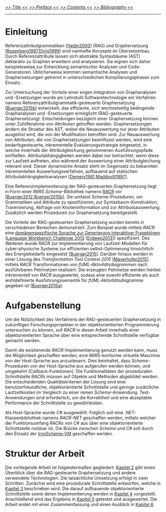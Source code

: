 _[>> Title <<](title.md) [>> Preface <<](synopsis.md) [>> Contents <<](contents.md) [>> Bibliography <<](bibliography.md)_
___

# Einleitung

Referenzattributgrammatiken \[[Hedin2000](bibliography.md)\] (RAG) und Graphersetzung \[[Rozenberg1997](bibliography.md),[Ehrig1999](bibliography.md)\] sind namhafte Konzepte im Übersetzerbau. Durch Referenzattribute lassen sich abstrakte Syntaxbäume (AST) deklarativ zu Graphen erweitern und analysieren. Sie eignen sich daher beispielsweise zur Entwicklung semantischer Analysen und Code-Generatoren. Üblicherweise kommen semantische Analysen und Graphersetzungen getrennt in unterschiedlichen Kompilierungsphasen zum Einsatz.

Zur Untersuchung der Vorteile einer engen Integration von Graphanalysen und -Ersetzungen wurde am Lehrstuhl Softwaretechnologie ein Verfahren namens Referenzattributgrammatik-gesteuerte Graphersetzung \[[Buerger2015b](bibliography.md)\] entwickelt, das effiziente, sich wechselseitig bedingende Graphanalysen und -Ersetzungen ermöglicht (RAG-gesteuerte Graphersetzung). Entscheidungen bezüglich einer Graphersetzung können unter Zuhilfenahme von Attributen getroffen werden. Graphersetzungen ändern die Struktur des AST, wobei die Neuauswertung nur jener Attributen ausgelöst wird, die von der Modifikation betroffen sind. Zur Neuauswertung von Attributen, die von Graphersetzungen beeinflusst werden, wird eine bedarfsgesteuerte, inkrementelle Evaluierungsstrategie eingesetzt, in welche innerhalb der Attributgleichung genommenen Ausführungspfade einfließen. Attributabhängigkeiten werden dabei nur betrachtet, wenn diese zur Laufzeit auftreten, also während der Auswertung einer Attributgleichung relevant sind. Dieser dynamische Ansatz steht im Gegensatz zu bekannten inkrementellen Auswertungsverfahren, aufbauend auf statischen Attributabhängigkeitsanalysen \[[Demers1981](bibliography.md),[MaddoxIII1997](bibliography.md)\].

Eine Referenzimplementierung der RAG-gesteuerten Graphersetzung liegt in Form einer _R6RS Scheme_-Bibliothek namens [RACR](https://github.com/christoff-buerger/racr) vor \[[Buerger2012](bibliography.md),[Buerger2015b](bibliography.md)\]. Sie umfasst Scheme-Prozeduren, um Grammatiken und Attribute zu spezifizieren, zur Syntaxbaum-Konstruktion, Traversierung, Abfrage von Knoteninformation und zur Attributsauswertung. Zusätzlich werden Prozeduren zur Graphersetzung bereitgestellt.

Die Vorteile der RAG-gesteuerten Graphersetzung wurden bereits in verschiedenen Bereichen demonstriert. Zum Beispiel wurde mittels _RACR_ eine [domänenspezifische Sprache zur Generierung interaktiver Fragebögen](https://github.com/christoff-buerger/racr/tree/master/examples/questionnaires) ([Language Workbench Challenge 2013](http://www.languageworkbenches.net/wp-content/uploads/2013/11/Ql.pdf) \[[Erdweg2013](bibliography.md)\]) spezifiziert. Des Weiteren wurde _RACR_ zur Implementierung von Laufzeit-Modellen für cyber-physische Systeme zur effizienten selbst-Optimierung hinsichtlich des Energiebedarfs eingesetzt \[[Buerger2015](bibliography.md)\]. Darüber hinaus werden in einer Lösung des _Transformation Tool Contest 2015_ \[[Mayerhofer2015](bibliography.md)\] mittels _RACR_ Transformationen von _fUML-Aktivitätsdiagrammen_ nach ausführbaren Petrinetzen realisiert. Die erzeugten Petrinetze werden hierbei inkrementell von _RACR_ ausgewertet, sodass eine sowohl effiziente als auch wohldefinierte Ausführungssemantik für _fUML-Aktivitätsdiagramme_ gegeben ist \[[Buerger2015a](bibliography.md)\].

# Aufgabenstellung

Um die Nützlichkeit des Verfahrens der RAG-gesteuerten Graphersetzung in zukünftigen Forschungsprojekten in der objektorientierten Programmierung untersuchen zu können, soll _RACR_ in dieser Arbeit innerhalb einer objektorientierten Sprache über eine entsprechende Schnittstelle verfügbar gemacht werden.

Damit die existierende _RACR_-Implementierung genutzt werden kann, muss die Möglichkeit geschaffen werden, eine _R6RS_-konforme virtuelle Maschine von der Host-Sprache aus anzusteuern. Dies beinhaltet, dass _Scheme_-Prozeduren von der Host-Sprache aus aufgerufen werden können, und umgekehrt (Callback-Funktionen). Die Funktionalitäten der prozeduralen Schnittstelle _RACRs_ müssen auf Objekte und Methoden abgebildet werden. Die entscheidenden Qualitätskriterien der Lösung sind eine benutzerfreundliche, objektorientierte Schnittstelle und geringe zusätzliche Laufzeitkosten im Vergleich zu einer reinen _Scheme_-Anwendung. Test-Anwendungen sind erforderlich, um die Korrektheit und eine akzeptable Performance der Schnittstelle zu gewährleisten.

Als Host-Sprache wurde _C#_ ausgewählt. Folglich soll eine _.NET_-Klassenbibliothek namens _RACR-NET_ geschaffen werden, mittels welcher der Funktionsumfang _RACRs_ von _C#_ aus über eine objektorientierte Schnittstelle nutzbar ist. Die Brücke zwischen _Scheme_ und _C#_ soll durch den Einsatz der [IronScheme-VM](http://ironscheme.codeplex.com/) geschaffen werden.

# Struktur der Arbeit

Die vorliegende Arbeit ist folgendermaßen gegliedert: [Kapitel 2](prerequisites.md) gibt einen Überblick über die RAG-gesteuerte Graphersetzung und andere verwendete Technologien. Die tatsächliche Umsetzung erfolgt in zwei Schritten. Zunächst wird eine prozedurale Schnittstelle entworfen, welche in [Kapitel 3](procedural-api.md) beschrieben wird. Die darauf aufbauende objektorientierte Schnittstelle sowie deren Implementierung werden in [Kapitel 4](object-oriented-api.md) vorgestellt. Anschließend wird das Ergebnis in [Kapitel 5](evaluation.md) getestet und ausgewertet. Die Arbeit endet mit einer Zusammenfassung und einen Ausblick in [Kapitel 6](consculsion.md).

